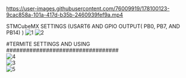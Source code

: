 

https://user-images.githubusercontent.com/76009919/178100123-9cac858a-101a-417d-b35b-2460939fef9a.mp4



STMCubeMX SETTINGS (USART6 AND GPIO OUTPUT( PB0, PB7, AND PB14) ) 
![1](https://user-images.githubusercontent.com/76009919/178099526-3acc4f60-f1a7-4c5d-af4a-6ad9ba908403.png)
![2](https://user-images.githubusercontent.com/76009919/178099530-1c096132-d6cc-40e6-aabe-eb1ec77eb1a5.png)

#TERMITE SETTINGS AND USING ##################################</br>
![4](https://user-images.githubusercontent.com/76009919/178099899-0960c192-fa50-49bb-99c5-d7ed5cb14612.png)
</br>
![3](https://user-images.githubusercontent.com/76009919/178099901-39e00e3c-32e2-4854-84e0-d4e4e5272166.png)
</br>
![5](https://user-images.githubusercontent.com/76009919/178099902-48e211ba-3b40-42a1-a304-be4db8575479.png)

